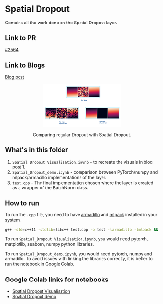 # Spatial Dropout

Contains all the work done on the Spatial Dropout layer.

## Link to PR

[#2564](https://github.com/mlpack/mlpack/pull/2564)

## Link to Blogs

[Blog post ](https://iamshnoo.github.io/blog/week-8/)

  <div align="center">
  <img src="imgs/types_of_dropout.jpeg" width="50%">
  <p>Comparing regular Dropout with Spatial Dropout.</p>
  </div>

## What's in this folder

1. ```Spatial_Dropout Visualisation.ipynb``` - to recreate the visuals in blog
   post 1.
2. ```Spatial_Dropout_demo.ipynb``` - comparison between PyTorch/numpy
   and mlpack/armadillo implementations of the layer.
3. ```test.cpp``` - The final implementation chosen where the layer is created as
   a wrapper of the BatchNorm class.

## How to run

To run the ```.cpp``` file, you need to have [armadillo](http://arma.sourceforge.net) and [mlpack](https://www.mlpack.org) installed
in your system.

```bash
g++ -std=c++11 -stdlib=libc++ test.cpp -o test -larmadillo -lmlpack && ./test
```

To run  ```Spatial_Dropout Visualisation.ipynb```, you would need pytorch,
matplotlib, seaborn, numpy python libraries.

To run  ```Spatial_Dropout_demo.ipynb```, you would need pytorch,
numpy and armadillo. To avoid issues with linking the libraries correctly, it is
better to run the notebook in Google Colab.

## Google Colab links for notebooks

- [Spatial Dropout Visualisation](https://colab.research.google.com/drive/1FZaEeq6pQe8eSQFcpAZXwBsWYhf59OoV?usp=sharing)
- [Spatial Dropout demo](https://colab.research.google.com/drive/13TbYROndyUb7xvY0AIXJ5Px87yhW0ewh?usp=sharing)
